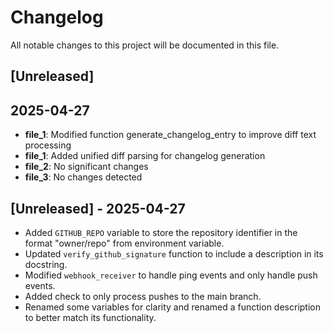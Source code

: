 # Changelog

All notable changes to this project will be documented in this file.

## [Unreleased]
## 2025-04-27
- **file_1**: Modified function generate_changelog_entry to improve diff text processing 
- **file_1**: Added unified diff parsing for changelog generation 
- **file_2**: No significant changes 
- **file_3**: No changes detected

## [Unreleased] - 2025-04-27
- Added `GITHUB_REPO` variable to store the repository identifier in the format "owner/repo" from environment variable.
- Updated `verify_github_signature` function to include a description in its docstring.
- Modified `webhook_receiver` to handle ping events and only handle push events.
- Added check to only process pushes to the main branch.
- Renamed some variables for clarity and renamed a function description to better match its functionality.

